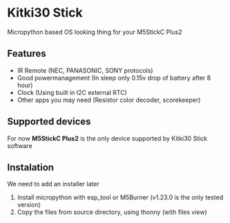 # Kitki30 Stick
Micropython based OS looking thing for your M5StickC Plus2

## Features
- IR Remote (NEC, PANASONIC, SONY protocols)
- Good powermanagement (In sleep only 0.15v drop of battery after 8 hour)
- Clock (Using built in I2C external RTC)
- Other apps you may need (Resistor color decoder, scorekeeper)

## Supported devices
For now **M5StickC Plus2** is the only device supported by Kitki30 Stick software

## Instalation
We need to add an installer later

1. Install micropython with esp_tool or M5Burner (v1.23.0 is the only tested version)
2. Copy the files from source directory, using thonny (with files view)
